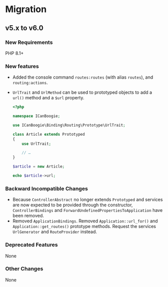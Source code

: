 # Migration

## v5.x to v6.0

### New Requirements

PHP 8.1+

### New features

- Added the console command `routes:routes` (with alias `routes`), and `routing:actions`.

- `UrlTrait` and `UrlMethod` can be used to prototyped objects to add a `url()` method and a `$url` property.

    ```php
    <?php

    namespace ICanBoogie;

    use ICanBoogie\Binding\Routing\Prototype\UrlTrait;

    class Article extends Prototyped
    {
        use UrlTrait;

        // …
    }

    $article = new Article;

    echo $article->url;
    ```

### Backward Incompatible Changes

- Because `ControllerAbstract` no longer extends `Prototyped` and services are now expected to be provided through the constructor, `ControllerBindings` and `ForwardUndefinedPropertiesToApplication` have been removed.
- Removed `ApplicationBindings`. Removed `Application::url_for()` and `Application::get_routes()` prototype methods. Request the services `UrlGenerator` and `RouteProvider` instead.

### Deprecated Features

None

### Other Changes

None

